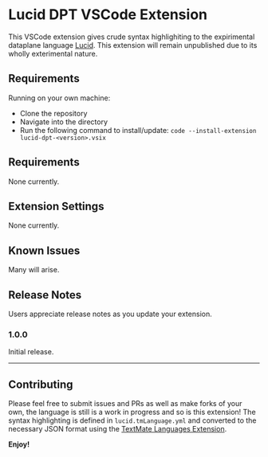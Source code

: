 # Lucid DPT VSCode Extension

This VSCode extension gives crude syntax highlighiting to the expirimental dataplane language [Lucid](https://github.com/PrincetonUniversity/lucid). This extension will remain unpublished due to its wholly exterimental nature.

## Requirements

Running on your own machine:
* Clone the repository
* Navigate into the directory
* Run the following command to install/update: ```code --install-extension lucid-dpt-<version>.vsix```

## Requirements

None currently.

## Extension Settings

None currently.

## Known Issues

Many will arise.

## Release Notes

Users appreciate release notes as you update your extension.

### 1.0.0

Initial release.

---

## Contributing

Please feel free to submit issues and PRs as well as make forks of your own, the language is still is a work in progress and so is this extension! The syntax highlighting is defined in `lucid.tmLanguage.yml` and converted to the necessary JSON format using the [TextMate Languages Extension](https://marketplace.visualstudio.com/items?itemName=pedro-w.tmlanguage).

**Enjoy!**
